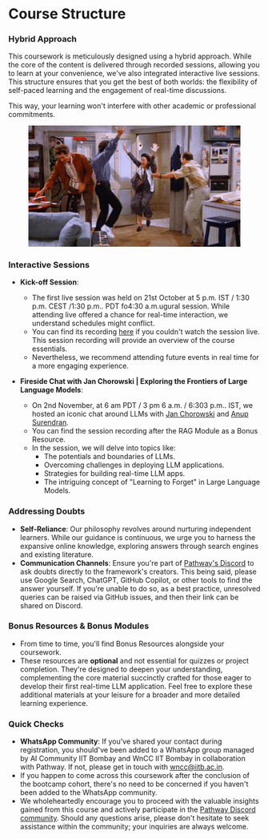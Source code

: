 # Course Structure

### Hybrid Approach

This coursework is meticulously designed using a hybrid approach. While the core of the content is delivered through recorded sessions, allowing you to learn at your convenience, we've also integrated interactive live sessions. This structure ensures that you get the best of both worlds: the flexibility of self-paced learning and the engagement of real-time discussions.&#x20;

This way, your learning won't interfere with other academic or professional commitments.

<figure><img src="../.gitbook/assets/happy-dance-seinfeld-friends-7b1taoq2en5qy1tz (1).gif" alt=""><figcaption></figcaption></figure>

### Interactive Sessions

*   **Kick-off Session**:&#x20;

    * The first live session was held on 21st October at 5 p.m. IST / 1:30 p.m. CEST /1:30 p.m.. PDT fo4:30 a.m.ugural session. While attending live offered a chance for real-time interaction, we understand schedules might conflict.&#x20;
    * You can find its recording [here](https://youtu.be/AjmeopQuuGI) if you couldn't watch the session live. This session recording will provide an overview of the course essentials.
    * Nevertheless, we recommend attending future events in real time for a more engaging experience.&#x20;


* **Fireside Chat with Jan Chorowski | Exploring the Frontiers of Large Language Models**:&#x20;
  * On 2nd November, at 6 am PDT / 3 pm 6 a.m. / 6:303 p.m.. IST, we hosted an iconic chat around LLMs with [Jan Chorowski](https://scholar.google.com/citations?user=Yc94070AAAAJ\&hl=en) and [Anup Surendran](https://www.linkedin.com/in/anupsurendran/).&#x20;
  * You can find the session recording after the RAG Module as a Bonus Resource.&#x20;
  * In the session, we will delve into topics like:
    * The potentials and boundaries of LLMs.
    * Overcoming challenges in deploying LLM applications.
    * Strategies for building real-time LLM apps.
    * The intriguing concept of "Learning to Forget" in Large Language Models.

### Addressing Doubts

* **Self-Reliance**: Our philosophy revolves around nurturing independent learners. While our guidance is continuous, we urge you to harness the expansive online knowledge, exploring answers through search engines and existing literature.
* **Communication Channels**: Ensure you're part of [Pathway's Discord](https://discord.gg/pathway) to ask doubts directly to the framework's creators. This being said, please use Google Search, ChatGPT, GitHub Copilot, or other tools to find the answer yourself. If you're unable to do so, as a best practice, unresolved queries can be raised via GitHub issues, and then their link can be shared on Discord.&#x20;

### Bonus Resources & Bonus Modules

* From time to time, you'll find Bonus Resources alongside your coursework.&#x20;
* These resources are **optional** and not essential for quizzes or project completion. They're designed to deepen your understanding, complementing the core material succinctly crafted for those eager to develop their first real-time LLM application. Feel free to explore these additional materials at your leisure for a broader and more detailed learning experience.

### Quick Checks

* **WhatsApp Community**: If you've shared your contact during registration, you should've been added to a WhatsApp group managed by AI Community IIT Bombay and WnCC IIT Bombay in collaboration with Pathway. If not, please get in touch with [wncc@iitb.ac.in](mailto:wncc@iitb.ac.in).
* If you happen to come across this coursework after the conclusion of the bootcamp cohort, there's no need to be concerned if you haven't been added to the WhatsApp community.&#x20;
* We wholeheartedly encourage you to proceed with the valuable insights gained from this course and actively participate in the [Pathway Discord community](https://discord.gg/pathway). Should any questions arise, please don't hesitate to seek assistance within the community; your inquiries are always welcome.
